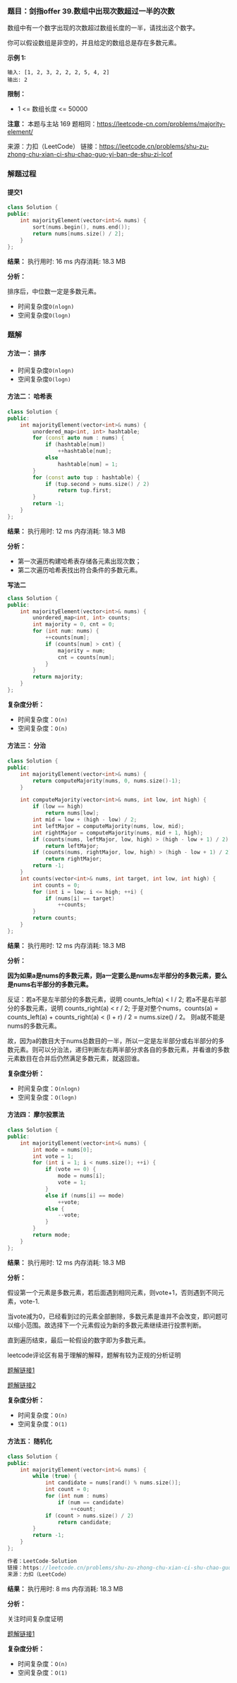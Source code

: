 ### 题目：剑指offer 39.数组中出现次数超过一半的次数
数组中有一个数字出现的次数超过数组长度的一半，请找出这个数字。

你可以假设数组是非空的，并且给定的数组总是存在多数元素。

**示例 1:**
```
输入: [1, 2, 3, 2, 2, 2, 5, 4, 2]
输出: 2
```

**限制：**
- 1 <= 数组长度 <= 50000

**注意：** 本题与主站 169 题相同：https://leetcode-cn.com/problems/majority-element/

来源：力扣（LeetCode）
链接：https://leetcode.cn/problems/shu-zu-zhong-chu-xian-ci-shu-chao-guo-yi-ban-de-shu-zi-lcof


### 解题过程
#### 提交1
```C++
class Solution {
public:
    int majorityElement(vector<int>& nums) {
        sort(nums.begin(), nums.end());
        return nums[nums.size() / 2];
    }
};
```
**结果：** 执行用时: 16 ms         内存消耗: 18.3 MB

**分析：**

排序后，中位数一定是多数元素。
- 时间复杂度`O(nlogn)`
- 空间复杂度`O(logn)`

### 题解
#### 方法一： 排序
- 时间复杂度`O(nlogn)`
- 空间复杂度`O(logn)`

#### 方法二： 哈希表
```C++
class Solution {
public:
    int majorityElement(vector<int>& nums) {
        unordered_map<int, int> hashtable;
        for (const auto num : nums) {
            if (hashtable[num])
                ++hashtable[num];
            else   
                hashtable[num] = 1;
        }
        for (const auto tup : hashtable) {
            if (tup.second > nums.size() / 2)
                return tup.first;
        }
        return -1;
    }
};
```
**结果：** 执行用时: 12 ms            内存消耗: 18.3 MB

**分析：**

- 第一次遍历构建哈希表存储各元素出现次数；
- 第二次遍历哈希表找出符合条件的多数元素。

**写法二**
```C++
class Solution {
public:
    int majorityElement(vector<int>& nums) {
        unordered_map<int, int> counts;
        int majority = 0, cnt = 0;
        for (int num: nums) {
            ++counts[num];
            if (counts[num] > cnt) {
                majority = num;
                cnt = counts[num];
            }
        }
        return majority;
    }
};
```

**复杂度分析：**
- 时间复杂度：`O(n)`
- 空间复杂度：`O(n)`

#### 方法三： 分治
```C++
class Solution {
public:
    int majorityElement(vector<int>& nums) {
        return computeMajority(nums, 0, nums.size()-1);
    }

    int computeMajority(vector<int>& nums, int low, int high) {
        if (low == high)
            return nums[low];
        int mid = low + (high - low) / 2;
        int leftMajor = computeMajority(nums, low, mid);
        int rightMajor = computeMajority(nums, mid + 1, high);
        if (counts(nums, leftMajor, low, high) > (high - low + 1) / 2)
            return leftMajor;
        if (counts(nums, rightMajor, low, high) > (high - low + 1) / 2)
            return rightMajor;
        return -1;
    }
    int counts(vector<int>& nums, int target, int low, int high) {
        int counts = 0;
        for (int i = low; i <= high; ++i) {
            if (nums[i] == target)
                ++counts;
        }
        return counts;
    }
};
```
**结果：** 执行用时: 12 ms            内存消耗: 18.3 MB

**分析：**

**因为如果a是nums的多数元素，则a一定要么是nums左半部分的多数元素，要么是nums右半部分的多数元素。**

反证：若a不是左半部分的多数元素，说明 counts_left(a) < l / 2; 若a不是右半部分的多数元素，说明 counts_right(a) < r / 2;
于是对整个nums，counts(a) = counts_left(a) + counts_right(a) < (l + r) / 2 = nums.size() / 2。
则a就不能是nums的多数元素。

故，因为a的数目大于nums总数目的一半，所以一定是左半部分或右半部分的多数元素。则可以分治法，递归判断左右两半部分求各自的多数元素，并看谁的多数元素数目在合并后仍然满足多数元素，就返回谁。

**复杂度分析：**
- 时间复杂度：`O(nlogn)`
- 空间复杂度：`O(logn)`

#### 方法四： 摩尔投票法
```C++
class Solution {
public:
    int majorityElement(vector<int>& nums) {
        int mode = nums[0];
        int vote = 1;
        for (int i = 1; i < nums.size(); ++i) {
            if (vote == 0) {
                mode = nums[i];
                vote = 1;
            }
            else if (nums[i] == mode)
                ++vote;
            else {
                --vote;
            }
        }
        return mode;
    }
};
```
**结果：** 执行用时: 12 ms            内存消耗: 18.3 MB

**分析：**

假设第一个元素是多数元素，若后面遇到相同元素，则vote+1，否则遇到不同元素，vote-1.

当vote减为0，已经看到过的元素全部删除，多数元素是谁并不会改变，即问题可以缩小范围。故选择下一个元素假设为新的多数元素继续进行投票判断。

直到遍历结束，最后一轮假设的数字即为多数元素。

leetcode评论区有易于理解的解释，题解有较为正规的分析证明

[题解链接1](https://leetcode.cn/problems/shu-zu-zhong-chu-xian-ci-shu-chao-guo-yi-ban-de-shu-zi-lcof/solution/shu-zu-zhong-chu-xian-ci-shu-chao-guo-yi-pvh8/)

[题解链接2](https://leetcode.cn/problems/shu-zu-zhong-chu-xian-ci-shu-chao-guo-yi-ban-de-shu-zi-lcof/solution/mian-shi-ti-39-shu-zu-zhong-chu-xian-ci-shu-chao-3/)

**复杂度分析：**
- 时间复杂度：`O(n)`
- 空间复杂度：`O(1)`


#### 方法五： 随机化
```C++
class Solution {
public:
    int majorityElement(vector<int>& nums) {
        while (true) {
            int candidate = nums[rand() % nums.size()];
            int count = 0;
            for (int num : nums)
                if (num == candidate)
                    ++count;
            if (count > nums.size() / 2)
                return candidate;
        }
        return -1;
    }
};

作者：LeetCode-Solution
链接：https://leetcode.cn/problems/shu-zu-zhong-chu-xian-ci-shu-chao-guo-yi-ban-de-shu-zi-lcof/solution/shu-zu-zhong-chu-xian-ci-shu-chao-guo-yi-pvh8/
来源：力扣（LeetCode）
```
**结果：** 执行用时: 8 ms            内存消耗: 18.3 MB

**分析：**

关注时间复杂度证明

[题解链接1](https://leetcode.cn/problems/shu-zu-zhong-chu-xian-ci-shu-chao-guo-yi-ban-de-shu-zi-lcof/solution/shu-zu-zhong-chu-xian-ci-shu-chao-guo-yi-pvh8/)

**复杂度分析：**
- 时间复杂度：`O(n)`
- 空间复杂度：`O(1)`
